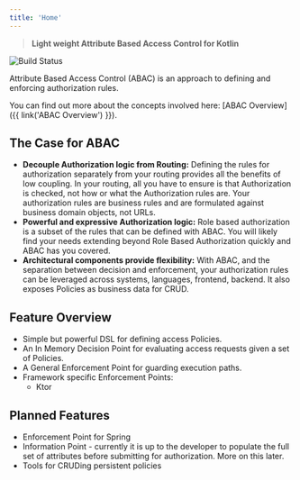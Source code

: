 ```yaml
---
title: 'Home'
---
```

>**Light weight Attribute Based Access Control for Kotlin**

![Build Status](https://travis-ci.org/lgwillmore/warden.svg?branch=master)

Attribute Based Access Control (ABAC) is an approach to defining and enforcing authorization rules.

You can find out more about the concepts involved here: [ABAC Overview]({{ link('ABAC Overview') }}).

## The Case for ABAC
 - **Decouple Authorization logic from Routing:** Defining the rules for authorization separately from your routing provides all the benefits of low coupling. In your routing, all you have to ensure is that Authorization is checked, not how or what the Authorization rules are. Your authorization rules are business rules and are formulated against business domain objects, not URLs.
 - **Powerful and expressive Authorization logic:** Role based authorization is a subset of the rules that can be defined with ABAC. You will likely find your needs extending beyond Role Based Authorization quickly and ABAC has you covered.
 - **Architectural components provide flexibility:** With ABAC, and the separation between decision and enforcement, your authorization rules can be leveraged across systems, languages, frontend, backend. It also exposes Policies as business data for CRUD.
 
## Feature Overview
 - Simple but powerful DSL for defining access Policies.
 - An In Memory Decision Point for evaluating access requests given a set of Policies.
 - A General Enforcement Point for guarding execution paths.
 - Framework specific Enforcement Points:
   - Ktor
   
## Planned Features
 - Enforcement Point for Spring
 - Information Point - currently it is up to the developer to populate the full set of attributes before submitting for authorization. More on this later.
 - Tools for CRUDing persistent policies
